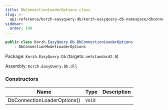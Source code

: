 ```yaml
---
title: DbConnectionLoaderOptions class
slug: >-
  api-reference/korzh-easyquery-db/korzh-easyquery-db-namespace/dbconnectionloaderoptions-class
sidebar:
  order: 100
---
```


```csharp
public class Korzh.EasyQuery.Db.DbConnectionLoaderOptions
    : DbConnectionModelLoaderOptions

```
Package: `Korzh.EasyQuery.Db` (targets: `netstandard2.0`)

Assembly: `Korzh.EasyQuery.Db.dll`

### Constructors

| Name | Type | Description | 
| --- | --- | --- | 
| DbConnectionLoaderOptions() | `void` |  |
